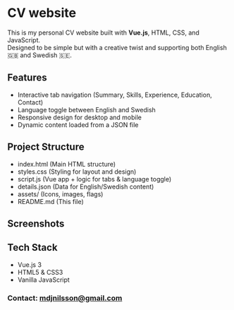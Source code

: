 # CV website

This is my personal CV website built with **Vue.js**, HTML, CSS, and JavaScript.  
Designed to be simple but with a creative twist and supporting both English 🇬🇧 and Swedish 🇸🇪.

## Features
- Interactive tab navigation (Summary, Skills, Experience, Education, Contact)
- Language toggle between English and Swedish
- Responsive design for desktop and mobile
- Dynamic content loaded from a JSON file

## Project Structure

  - index.html (Main HTML structure)
  - styles.css (Styling for layout and design)
  - script.js (Vue app + logic for tabs & language toggle)
  - details.json (Data for English/Swedish content)
  - assets/ (Icons, images, flags)
  - README.md (This file)

## Screenshots


## Tech Stack

- Vue.js 3
- HTML5 & CSS3
- Vanilla JavaScript

### Contact: mdjnilsson@gmail.com
